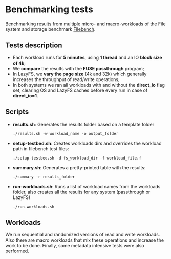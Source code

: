 
# Benchmarking tests

Benchmarking results from multiple micro- and macro-workloads of the File system and storage benchmark [Filebench](https://github.com/filebench/filebench).

## Tests description

- Each workload runs for **5 minutes**, using **1 thread** and an IO **block size of 4k**;
- We **compare** the results with the **FUSE passthrough** program;
- In LazyFS, we **vary the page size** (4k and 32k) which generally increases the throughput of read/write operations;
- In both systems we ran all workloads with and without the **direct_io** flag set, clearing OS and LazyFS caches before every run in case of **direct_io=1**.

## Scripts

- **results.sh**: Generates the results folder based on a template folder

    ```console
    ./results.sh -w workload_name -o output_folder
    ```

- **setup-testbed.sh**: Creates workloads dirs and overrides the workload path in filebench test files:

    ```console
    ./setup-testbed.sh -d fs_workload_dir -f workload_file.f
    ```

- **summary.sh**: Generates a pretty-printed table with the results:

    ```console
    ./summary -r results_folder
    ```

- **run-workloads.sh**: Runs a list of workload names from the workloads folder, also creates all the results for any system (passthrough or LazyFS)

    ```console
    ./run-workloads.sh
    ```

## Workloads

We run sequential and randomized versions of read and write workloads. Also there are macro workloads that mix these operations and increase the work to be done. Finally, some metadata intensive tests were also performed.